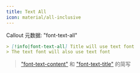 ```yaml
---
title: Text All
icon: material/all-inclusive
---
```


Callout 元数据: "font-text-all"

```md
> [!info|font-text-all] Title will use text font
> The text font will also use text font
```

> ["font-text-content"](../content-styling/page-16.md) 和 ["font-text-title"](../title-styling/page-32.md) 的简写
